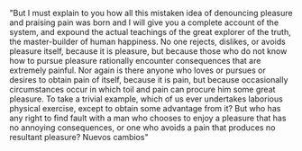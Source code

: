 "But I must explain to you how all this mistaken idea of denouncing pleasure and praising pain 
was born and I will give you a complete account of the system, and expound the actual 
teachings of the great explorer of the truth, the master-builder of human happiness.
 No one rejects, dislikes, or avoids pleasure itself, because it is pleasure, but because 
 those who do not know how to pursue pleasure rationally encounter consequences that are extremely painful.
  Nor again is there anyone who loves or pursues or desires to obtain pain of itself, because it is pain, 
  but because occasionally circumstances occur in which toil and pain can procure him some great pleasure. 
  To take a trivial example, which of us ever undertakes laborious physical exercise, except to obtain some 
  advantage from it? But who has any right to find fault with a man who chooses to enjoy a pleasure 
  that has no annoying consequences, or one who avoids a pain that produces no resultant pleasure?  Nuevos cambios"